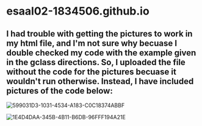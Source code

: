 # esaal02-1834506.github.io

## I had trouble with getting the pictures to work in my html file, and I'm not sure why becuase I double checked my code with the example given in the gclass directions. So, I uploaded the file without the code for the pictures becuase it wouldn't run otherwise. Instead, I have included pictures of the code below:

![599031D3-1031-4534-A183-C0C18374ABBF](https://user-images.githubusercontent.com/102702281/162587318-26c4b1df-096b-4a7f-b6d6-70ea9b685f02.jpeg)

![1E4D4DAA-345B-4B11-B6DB-96FFF194A21E](https://user-images.githubusercontent.com/102702281/162587326-2e6252bf-6d88-46a2-91b8-3df4f4692932.jpeg)

